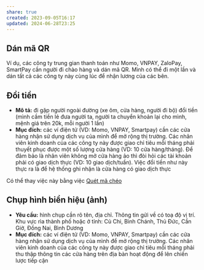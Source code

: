 ```yaml
---
share: true
created: 2023-09-05T16:17
updated: 2024-06-28T23:25
---
```

## Dán mã QR
Ví dụ, các công ty trung gian thanh toán như Momo, VNPAY, ZaloPay, SmartPay cần người đi chào hàng và dán mã QR. Mình có thể đi một lần và dán tất cả các công ty này cùng lúc để nhận lương của các bên. 

## Đổi tiền
- **Mô tả:** đi gặp người ngoài đường (xe ôm, cửa hàng, người đi bộ) đổi tiền (mình cầm tiền lẻ đưa người ta, người ta chuyển khoản lại cho mình, mệnh giá trên 20k, mỗi người 1 lần)
- **Mục đích:** các ví điện tử (VD: Momo, VNPAY, Smartpay) cần các cửa hàng nhận sử dụng dịch vụ của mình để mở rộng thị trường. Các nhân viên kinh doanh của các công ty này được giao chỉ tiêu mỗi tháng phải thuyết phục được một số lượng cửa hàng (VD: 10 cửa hàng/tháng). Để đảm bảo là nhân viên không mở cửa hàng ảo thì đòi hỏi các tài khoản phải có giao dịch thực (VD: 10 giao dịch/tuần). Việc đổi tiền như này thực ra là để hệ thống ghi nhận là cửa hàng có giao dịch thực

Có thể thay việc này bằng việc [Quét mã chéo](./Qu%C3%A9t%20m%C3%A3%20ch%C3%A9o.md)

## Chụp hình biển hiệu (ảnh) 
- **Yêu cầu:** hình chụp cần rõ tên, địa chỉ. Thông tin gửi về có toạ độ vị trí. Khu vực rìa thành phố hoặc ở tỉnh: Củ Chi, Bình Chánh, Thủ Đức, Cần Giờ, Đồng Nai, Bình Dương
- **Mục đích:** các ví điện tử (VD: Momo, VNPAY, Smartpay) cần các cửa hàng nhận sử dụng dịch vụ của mình để mở rộng thị trường. Các nhân viên kinh doanh của các công ty này được giao chỉ tiêu mỗi tháng phải thu thập thông tin các cửa hàng trên địa bàn hoạt động để lên chiến lược tiếp cận